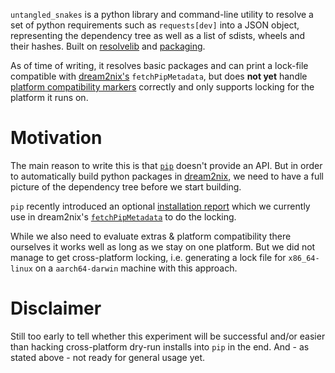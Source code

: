 `untangled_snakes` is a python library and command-line utility to resolve a set of python requirements such as `requests[dev]` into a JSON object, representing the dependency tree as well as a list of sdists, wheels and their hashes. Built on [resolvelib](https://github.com/sarugaku/resolvelib) and [packaging](https://packaging.pypa.io/).

As of time of writing, it resolves basic packages and can print a lock-file compatible with [dream2nix's](https://github.com/nix-community/dream2nix/) `fetchPipMetadata`, but does **not yet** handle [platform compatibility markers](https://packaging.python.org/en/latest/specifications/platform-compatibility-tags/) correctly and only supports locking for the platform it runs on.

# Motivation

The main reason to write this is that [`pip`](https://pip.pypa.io/) doesn't provide an API. But in order to automatically build python packages in [dream2nix](https://github.com/nix-community/dream2nix/), we need to have a full picture of the dependency tree before we start building.

`pip` recently introduced an optional [installation report](https://pip.pypa.io/en/stable/reference/installation-report/) which we currently use in dream2nix's [`fetchPipMetadata`](https://github.com/nix-community/dream2nix/tree/main/pkgs/fetchPipMetadata) to do the locking. 

While we also need to evaluate extras & platform compatibility there ourselves it works well as long as we stay on one platform. 
But we did not manage to get cross-platform locking, i.e. generating a lock file for `x86_64-linux` on a `aarch64-darwin` machine with this approach. 

# Disclaimer

Still too early to tell whether this experiment will be successful and/or easier than hacking cross-platform dry-run installs
into `pip` in the end. And - as stated above - not ready for general usage yet.

